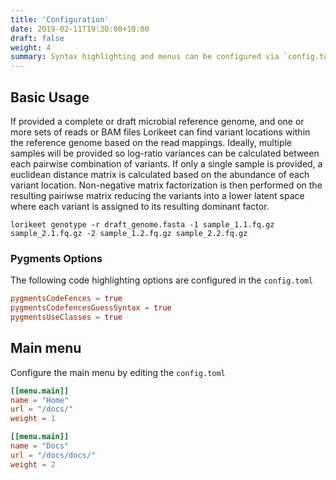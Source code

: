 ```yaml
---
title: 'Configuration'
date: 2019-02-11T19:30:08+10:00
draft: false
weight: 4
summary: Syntax highlighting and menus can be configured via `config.toml`.
---
```


## Basic Usage

If provided a complete or draft microbial reference genome, and one or more sets of reads or BAM files Lorikeet can find variant locations within the reference genome
based on the read mappings. Ideally, multiple samples will be provided so log-ratio variances can be calculated between
each pairwise combination of variants. If only a single sample is provided, a euclidean distance matrix is calculated
based on the abundance of each variant location. Non-negative matrix factorization is then performed on the resulting pairiwse matrix
reducing the variants into a lower latent space where each variant is assigned to its resulting dominant factor.


```commandline
lorikeet genotype -r draft_genome.fasta -1 sample_1.1.fq.gz sample_2.1.fq.gz -2 sample_1.2.fq.gz sample_2.2.fq.gz 
```

### Pygments Options

The following code highlighting options are configured in the `config.toml`

```toml
pygmentsCodeFences = true
pygmentsCodefencesGuessSyntax = true
pygmentsUseClasses = true
```

## Main menu

Configure the main menu by editing the `config.toml`

```toml
[[menu.main]]
name = "Home"
url = "/docs/"
weight = 1

[[menu.main]]
name = "Docs"
url = "/docs/docs/"
weight = 2
```
